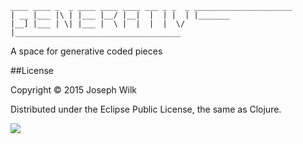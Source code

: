 ```
____ ____ _  _ ____ ____ ____ ___ _ _  _ ______________________ 
| __ |___ |\ | |___ |__/ |__|  |  | |  | |_______ 
|__] |___ | \| |___ |  \ |  |  |  |  \/  |_____________________________________ 
```

A space for generative coded pieces

##License

Copyright © 2015 Joseph Wilk

Distributed under the Eclipse Public License, the same as Clojure.

![](http://nadine-rossa.de/made-in-berlin-badge.png)
